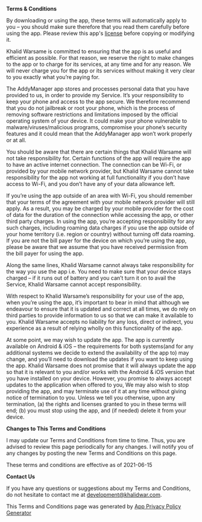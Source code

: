 **Terms & Conditions**

By downloading or using the app, these terms will automatically apply to you – you should make sure therefore that you read them carefully before using the app. Please review this app's [license](https://github.com/KhalidWar/anonaddy/blob/master/LICENSE) before copying or modifying it.

Khalid Warsame is committed to ensuring that the app is as useful and efficient as possible. For that reason, we reserve the right to make changes to the app or to charge for its services, at any time and for any reason. We will never charge you for the app or its services without making it very clear to you exactly what you’re paying for.

The AddyManager app stores and processes personal data that you have provided to us, in order to provide my Service. It’s your responsibility to keep your phone and access to the app secure. We therefore recommend that you do not jailbreak or root your phone, which is the process of removing software restrictions and limitations imposed by the official operating system of your device. It could make your phone vulnerable to malware/viruses/malicious programs, compromise your phone’s security features and it could mean that the AddyManager app won’t work properly or at all.

You should be aware that there are certain things that Khalid Warsame will not take responsibility for. Certain functions of the app will require the app to have an active internet connection. The connection can be Wi-Fi, or provided by your mobile network provider, but Khalid Warsame cannot take responsibility for the app not working at full functionality if you don’t have access to Wi-Fi, and you don’t have any of your data allowance left.

If you’re using the app outside of an area with Wi-Fi, you should remember that your terms of the agreement with your mobile network provider will still apply. As a result, you may be charged by your mobile provider for the cost of data for the duration of the connection while accessing the app, or other third party charges. In using the app, you’re accepting responsibility for any such charges, including roaming data charges if you use the app outside of your home territory (i.e. region or country) without turning off data roaming. If you are not the bill payer for the device on which you’re using the app, please be aware that we assume that you have received permission from the bill payer for using the app.

Along the same lines, Khalid Warsame cannot always take responsibility for the way you use the app i.e. You need to make sure that your device stays charged – if it runs out of battery and you can’t turn it on to avail the Service, Khalid Warsame cannot accept responsibility.

With respect to Khalid Warsame’s responsibility for your use of the app, when you’re using the app, it’s important to bear in mind that although we endeavour to ensure that it is updated and correct at all times, we do rely on third parties to provide information to us so that we can make it available to you. Khalid Warsame accepts no liability for any loss, direct or indirect, you experience as a result of relying wholly on this functionality of the app.

At some point, we may wish to update the app. The app is currently available on Android & iOS – the requirements for both systems(and for any additional systems we decide to extend the availability of the app to) may change, and you’ll need to download the updates if you want to keep using the app. Khalid Warsame does not promise that it will always update the app so that it is relevant to you and/or works with the Android & iOS version that you have installed on your device. However, you promise to always accept updates to the application when offered to you, We may also wish to stop providing the app, and may terminate use of it at any time without giving notice of termination to you. Unless we tell you otherwise, upon any termination, (a) the rights and licenses granted to you in these terms will end; (b) you must stop using the app, and (if needed) delete it from your device.

**Changes to This Terms and Conditions**

I may update our Terms and Conditions from time to time. Thus, you are advised to review this page periodically for any changes. I will notify you of any changes by posting the new Terms and Conditions on this page.

These terms and conditions are effective as of 2021-06-15

**Contact Us**

If you have any questions or suggestions about my Terms and Conditions, do not hesitate to contact me at development@khalidwar.com.

This Terms and Conditions page was generated by [App Privacy Policy Generator](https://app-privacy-policy-generator.nisrulz.com/)